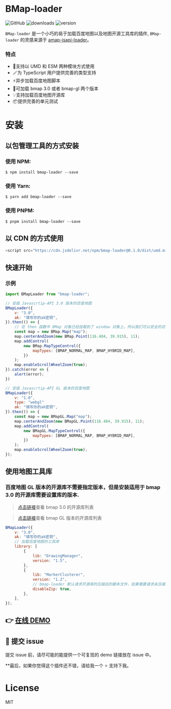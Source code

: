 # BMap-loader

![GitHub](https://img.shields.io/github/license/yinguobing/cnn-facial-landmark)
![downloads](https://img.shields.io/npm/dt/bmap-loader.svg)
![version](https://img.shields.io/npm/v/bmap-loader)

`BMap-loader` 是一个小巧的易于加载百度地图以及地图开源工具库的插件, `BMap-loader` 的灵感来源于 [amap-jsapi-loader](https://www.npmjs.com/package/@amap/amap-jsapi-loader)。

### 特点

- 🎨支持以 UMD 和 ESM 两种模块方式使用
- 🪄为 TypeScript 用户提供完善的类型支持
- ⚡异步加载百度地图脚本
- 💌可加载 bmap 3.0 或者 bmap-gl 两个版本
- 💡支持加载百度地图开源库
- 📦提供完善的单元测试

# 安装

## 以包管理工具的方式安装

### 使用 NPM:
```shell
$ npm install bmap-loader --save
```

### 使用 Yarn:

```shell
$ yarn add bmap-loader --save
```

### 使用 PNPM:

```shell
$ pnpm install bmap-loader --save
```

## 以 CDN 的方式使用

```js
<script src="https://cdn.jsdelivr.net/npm/bmap-loader@0.1.0/dist/umd.min.js"></script>
```

## 快速开始

### 示例

```js
import BMapLoader from "bmap-loader";

// 安装 Javascrtip-API 3.0 版本的百度地图
BMapLoader({
    v: "3.0",
    ak: "填写你的ak密钥",
}).then(() => {
    // 在 then 函数中 BMap 对象已经挂载到了 window 对象上，所以我们可以安全的访问 BMap 对象的属性和方法
    const map = new BMap.Map("map");
    map.centerAndZoom(new BMap.Point(116.404, 39.915), 11);
    map.addControl(
        new BMap.MapTypeControl({
            mapTypes: [BMAP_NORMAL_MAP, BMAP_HYBRID_MAP],
        })
    );
    map.enableScrollWheelZoom(true);
}).catch(error => {
    alert(error);
})

// 安装 Javascrtip-API GL 版本的百度地图
BMapLoader({
    v: "1.0",
    type: "webgl"
    ak: "填写你的ak密钥",
}).then(() => {
    const map = new BMapGL.Map("map");
    map.centerAndZoom(new BMapGL.Point(116.404, 39.915), 11);
    map.addControl(
        new BMapGL.MapTypeControl({
            mapTypes: [BMAP_NORMAL_MAP, BMAP_HYBRID_MAP],
        })
    );
    map.enableScrollWheelZoom(true);
});
```

## 使用地图工具库

### 百度地图 GL 版本的开源库不需要指定版本，但是安装适用于 bmap 3.0 的开源库需要设置库的版本.

> [点击链接](https://lbsyun.baidu.com/index.php?title=jspopular3.0/openlibrary)查看 bmap 3.0 的开源库列表

> [点击链接](https://github.com/huiyan-fe/BMapGLLib)查看 bmap GL 版本的开源库列表

```js
BMapLoader({
    v: "3.0",
    ak: "填写你的ak密钥",
    // 加载百度地图的工具库
    library: [
        {
            lib: "DrawingManager",
            version: "1.5",
        },
        {
            lib: "MarkerClusterer",
            version: "1.2",
            // bmap-loader 默认请求开源库的压缩后的脚本文件，如果需要请求未压缩的源文件，设置 `disableZip: true` 即可。
            disableZip: true,
        },
    ],
});
```

## 👉 [在线 DEMO](https://codesandbox.io/s/sad-firefly-nvbl4c?file=/src/App.vue)

## 🐛 提交 issue

提交 issue 前，请尽可能的能提供一个可复现的 demo 链接放在 issue 中。

**最后，如果你觉得这个插件还不错，请给我一个 ⭐ 支持下我。

# License

MIT
